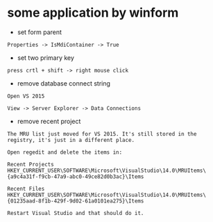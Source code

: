 # some application by winform

* set form parent
```
Properties -> IsMdiContainer -> True
```

* set two primary key
```
press crtl + shift -> right mouse click
```

* remove database connect string
```
Open VS 2015

View -> Server Explorer -> Data Connections
```

* remove recent project

```
The MRU list just moved for VS 2015. It's still stored in the registry, it's just in a different place.

Open regedit and delete the items in:

Recent Projects
HKEY_CURRENT_USER\SOFTWARE\Microsoft\VisualStudio\14.0\MRUItems\{a9c4a31f-f9cb-47a9-abc0-49ce82d0b3ac}\Items

Recent Files
HKEY_CURRENT_USER\SOFTWARE\Microsoft\VisualStudio\14.0\MRUItems\{01235aad-8f1b-429f-9d02-61a0101ea275}\Items

Restart Visual Studio and that should do it.
```
